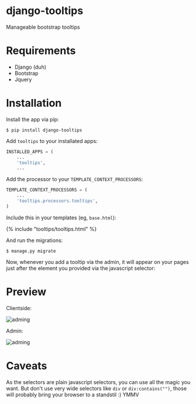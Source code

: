 django-tooltips
====================

Manageable bootstrap tooltips


Requirements
============

- Django (duh)
- Bootstrap
- Jquery

Installation
============

Install the app via pip:

    $ pip install django-tooltips

Add `tooltips` to your installated apps:

```python
INSTALLED_APPS = (
    ...
    'tooltips',
    ...
```

Add the processor to your `TEMPLATE_CONTEXT_PROCESSORS`:

```python
TEMPLATE_CONTEXT_PROCESSORS = (
    ...
    'tooltips.processors.tooltips',
)
```

Include this in your templates (eg, `base.html`):

{% include "tooltips/tooltips.html" %}

And run the migrations:

    $ manage.py migrate

Now, whenever you add a tooltip via the admin, it will appear on your pages just after the element you provided via the javascript selector:


Preview
=======
Clientside:

![adming](https://raw.github.com/svdgraaf/django-tooltips/master/preview.png)

Admin:

![adming](https://raw.github.com/svdgraaf/django-tooltips/master/admin.png)



Caveats
=======

As the selectors are plain javascript selectors, you can use all the magic you want. But don't use very wide selectors like `div` or `div:contains("")`, those will probably bring your browser to a standstil :) YMMV